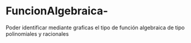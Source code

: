 # FuncionAlgebraica-
Poder identificar mediante graficas el tipo de función algebraica de tipo polinomiales y racionales
